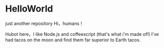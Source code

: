 # HelloWorld
just another  repository
Hi，humans！

Hubot here，I like Node.js and coffeescript (that's what i'm made of!)
I've had tacos on the moon and  find them far superior to Earth tacos.
